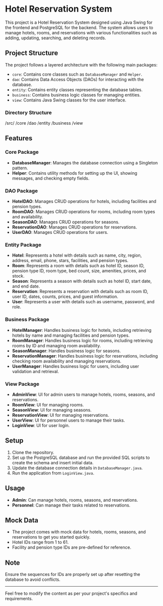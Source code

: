 # Hotel Reservation System

This project is a Hotel Reservation System designed using Java Swing for the frontend and PostgreSQL for the backend. The system allows users to manage hotels, rooms, and reservations with various functionalities such as adding, updating, searching, and deleting records.

## Project Structure

The project follows a layered architecture with the following main packages:

- `core`: Contains core classes such as `DatabaseManager` and `Helper`.
- `dao`: Contains Data Access Objects (DAOs) for interacting with the database.
- `entity`: Contains entity classes representing the database tables.
- `business`: Contains business logic classes for managing entities.
- `view`: Contains Java Swing classes for the user interface.

### Directory Structure

/src/
  /core
  /dao
  /entity
  /business
  /view

## Features

### Core Package

- **DatabaseManager**: Manages the database connection using a Singleton pattern.
- **Helper**: Contains utility methods for setting up the UI, showing messages, and checking empty fields.

### DAO Package

- **HotelDAO**: Manages CRUD operations for hotels, including facilities and pension types.
- **RoomDAO**: Manages CRUD operations for rooms, including room types and availability.
- **SeasonDAO**: Manages CRUD operations for seasons.
- **ReservationDAO**: Manages CRUD operations for reservations.
- **UserDAO**: Manages CRUD operations for users.

### Entity Package

- **Hotel**: Represents a hotel with details such as name, city, region, address, email, phone, stars, facilities, and pension types.
- **Room**: Represents a room with details such as hotel ID, season ID, pension type ID, room type, bed count, size, amenities, prices, and stock.
- **Season**: Represents a season with details such as hotel ID, start date, and end date.
- **Reservation**: Represents a reservation with details such as room ID, user ID, dates, counts, prices, and guest information.
- **User**: Represents a user with details such as username, password, and role.

### Business Package

- **HotelManager**: Handles business logic for hotels, including retrieving hotels by name and managing facilities and pension types.
- **RoomManager**: Handles business logic for rooms, including retrieving rooms by ID and managing room availability.
- **SeasonManager**: Handles business logic for seasons.
- **ReservationManager**: Handles business logic for reservations, including checking room availability and managing reservations.
- **UserManager**: Handles business logic for users, including user validation and retrieval.

### View Package

- **AdminView**: UI for admin users to manage hotels, rooms, seasons, and reservations.
- **RoomView**: UI for managing rooms.
- **SeasonView**: UI for managing seasons.
- **ReservationView**: UI for managing reservations.
- **UserView**: UI for personnel users to manage their tasks.
- **LoginView**: UI for user login.

## Setup

1. Clone the repository.
2. Set up the PostgreSQL database and run the provided SQL scripts to create the schema and insert initial data.
3. Update the database connection details in `DatabaseManager.java`.
4. Run the application from `LoginView.java`.

## Usage

- **Admin**: Can manage hotels, rooms, seasons, and reservations.
- **Personnel**: Can manage their tasks related to reservations.

## Mock Data

- The project comes with mock data for hotels, rooms, seasons, and reservations to get you started quickly.
- Hotel IDs range from 1 to 61.
- Facility and pension type IDs are pre-defined for reference.

## Note

Ensure the sequences for IDs are properly set up after resetting the database to avoid conflicts.

---

Feel free to modify the content as per your project's specifics and requirements.
